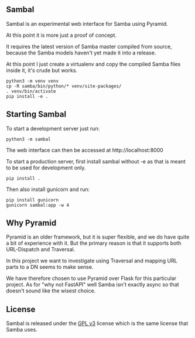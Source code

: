 Sambal
------

Sambal is an experimental web interface for Samba using Pyramid.

At this point it is more just a proof of concept.

It requires the latest version of Samba master compiled from source,
because the Samba models haven't yet made it into a release.

At this point I just create a virtualenv and copy the compiled Samba
files inside it, it's crude but works.

    python3 -m venv venv
    cp -R samba/bin/python/* venv/site-packages/
    . venv/bin/activate
    pip install -e .

Starting Sambal
---------------

To start a development server just run:

    python3 -m sambal

The web interface can then be accessed at http://localhost:8000

To start a production server, first install sambal without -e as that is
meant to be used for development only.

    pip install .

Then also install gunicorn and run:

    pip install gunicorn
    gunicorn sambal:app -w 4

Why Pyramid
-----------

Pyramid is an older framework, but it is super flexible, and we do have
quite a bit of experience with it. But the primary reason is that it
supports both URL-Dispatch and Traversal.

In this project we want to investigate using Traversal and mapping
URL parts to a DN seems to make sense.

We have therefore chosen to use Pyramid over Flask for this particular
project. As for "why not FastAPI" well Samba isn't exactly async so
that doesn't sound like the wisest choice.

License
-------

Sambal is released under the [GPL v3](LICENSE.txt) license which is the
same license that Samba uses.

